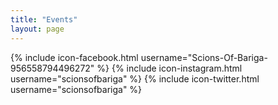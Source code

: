```yaml
---
title: "Events"
layout: page
---
```








{% include icon-facebook.html username="Scions-Of-Bariga-956558794496272" %}
{% include icon-instagram.html username="scionsofbariga" %}
{% include icon-twitter.html username="scionsofbariga" %}
